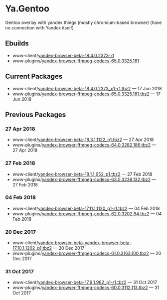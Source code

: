 # Ya.Gentoo
Gentoo overlay with yandex things (mostly chromium-based browser) (have no connection with Yandex itself)

## Ebuilds

* www-client/[yandex-browser-beta-18.4.0.2373-r1](www-client/yandex-browser-beta/yandex-browser-beta-18.4.0.2373_p1-r1.ebuild)
* www-plugins/[yandex-browser-ffmpeg-codecs-65.0.3325.181](www-plugins/yandex-browser-ffmpeg-codecs/yandex-browser-ffmpeg-codecs-65.0.3325.181.ebuild)

## Current Packages

* www-client/[yandex-browser-beta-18.4.0.2373_p1-r1.tbz2](http://gpo.al54.tk/gentoo-packages/www-client/yandex-browser-beta-18.4.0.2373_p1-r1.tbz2) — 17 Jun 2018
* www-plugins/[yandex-browser-ffmpeg-codecs-65.0.3325.181.tbz2](http://gpo.al54.tk/gentoo-packages/www-plugins/yandex-browser-ffmpeg-codecs-65.0.3325.181.tbz2) — 17 Jun 2018

## Previous Packages

### 27 Apr 2018

* www-client/[yandex-browser-beta-18.3.1.1122_p1.tbz2](http://gpo.al54.tk/gentoo-packages/www-client/yandex-browser-beta-18.3.1.1122_p1.tbz2) — 27 Apr 2018
* www-plugins/[yandex-browser-ffmpeg-codecs-64.0.3282.186.tbz2](http://gpo.al54.tk/gentoo-packages/www-plugins/yandex-browser-ffmpeg-codecs-64.0.3282.186.tbz2) — 27 Apr 2018

### 27 Feb 2018

* www-client/[yandex-browser-beta-18.1.1.952_p1.tbz2](http://gpo.al54.tk/gentoo-packages/www-client/yandex-browser-beta-18.1.1.952_p1.tbz2) — 27 Feb 2018
* www-plugins/[yandex-browser-ffmpeg-codecs-63.0.3239.132.tbz2](http://gpo.al54.tk/gentoo-packages/www-plugins/yandex-browser-ffmpeg-codecs-63.0.3239.132.tbz2) — 27 Feb 2018

### 04 Feb 2018

* www-client/[yandex-browser-beta-17.11.1.1120_p1-r1.tbz2](http://gpo.al54.tk/gentoo-packages/www-client/yandex-browser-beta-17.11.1.1120_p1-r1.tbz2) — 04 Feb 2018
* www-plugins/[yandex-browser-ffmpeg-codecs-62.0.3202.94.tbz2](http://gpo.al54.tk/gentoo-packages/www-plugins/yandex-browser-ffmpeg-codecs-62.0.3202.94.tbz2) — 04 Feb 2018

### 20 Dec 2017

* www-client/[yandex-browser-beta-yandex-browser-beta-17.10.1.1202_p1.tbz2](http://gpo.al54.tk/gentoo-packages/www-client/yandex-browser-beta-yandex-browser-beta-17.10.1.1202_p1.tbz2) — 20 Dec 2017
* www-plugins/[yandex-browser-ffmpeg-codecs-61.0.3163.100.tbz2](http://gpo.al54.tk/gentoo-packages/www-plugins/yandex-browser-ffmpeg-codecs-61.0.3163.100.tbz2) — 20 Dec 2017

### 31 Oct 2017

* www-client/[yandex-browser-beta-17.9.1.982_p1-r1.tbz2](http://gpo.al54.tk/gentoo-packages/www-client/yandex-browser-beta-17.9.1.982_p1-r1.tbz2) — 31 Oct 2017
* www-plugins/[yandex-browser-ffmpeg-codecs-60.0.3112.113.tbz2](http://gpo.al54.tk/gentoo-packages/www-plugins/yandex-browser-ffmpeg-codecs-60.0.3112.113.tbz2) — 31 Oct 2017
